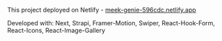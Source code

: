 This project deployed on Netlify - [meek-genie-596cdc.netlify.app](https://meek-genie-596cdc.netlify.app/)

Developed with: Next, Strapi, Framer-Motion, Swiper, React-Hook-Form, React-Icons, React-Image-Gallery
